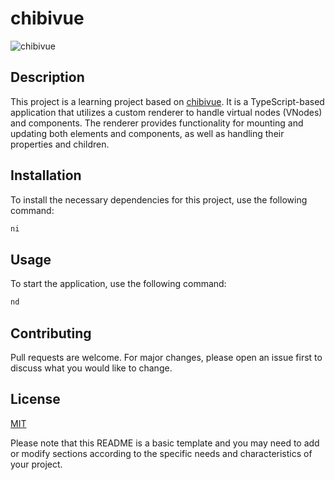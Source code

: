 # chibivue

![chibivue](https://github.com/taichi221228/chibivue/assets/58300794/ee2d3047-2f7a-41b4-9e1c-8bfab27cd7f3)

## Description

This project is a learning project based on [chibivue](https://github.com/Ubugeeei/chibivue). It is a TypeScript-based application that utilizes a custom renderer to handle virtual nodes (VNodes) and components. The renderer provides functionality for mounting and updating both elements and components, as well as handling their properties and children.

## Installation

To install the necessary dependencies for this project, use the following command:

```bash
ni
```

## Usage

To start the application, use the following command:

```bash
nd
```

## Contributing

Pull requests are welcome. For major changes, please open an issue first to discuss what you would like to change.

## License

[MIT](https://choosealicense.com/licenses/mit/)

Please note that this README is a basic template and you may need to add or modify sections according to the specific needs and characteristics of your project.
